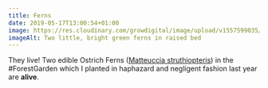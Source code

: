 ```yaml
---
title: Ferns
date: 2019-05-17T13:00:54+01:00
image: https://res.cloudinary.com/growdigital/image/upload/v1557599035/ferns-69089BB6.jpg
imageAlt: Two little, bright green ferns in raised bed
---
```


They live! Two edible Ostrich Ferns ([Matteuccia struthiopteris](https://pfaf.org/user/plant.aspx?latinname=Matteuccia+struthiopteris)) in the #ForestGarden which I planted in haphazard and negligent fashion last year are **alive**. 
